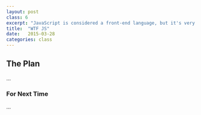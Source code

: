 ```yaml
---
layout: post
class: 6
excerpt: "JavaScript is considered a front-end language, but it's very different than HTML and CSS. IMHO, needs to be in it's own category - let's investigate."
title:  "WTF JS"
date:   2015-03-28
categories: class
---
```


## The Plan

...

### For Next Time

...